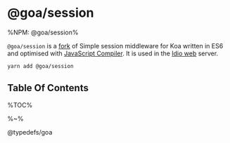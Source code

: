 # @goa/session

%NPM: @goa/session%

`@goa/session` is a [fork](https://github.com/koajs/session) of Simple session middleware for Koa written in ES6 and optimised with [JavaScript Compiler](https://compiler.page). It is used in the [Idio web](https://github.com/idiocc/idio) server.

```sh
yarn add @goa/session
```

## Table Of Contents

%TOC%

%~%

<include-typedefs>@typedefs/goa</include-typedefs>